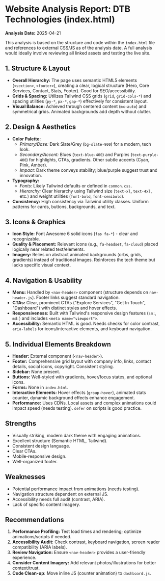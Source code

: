 # Website Analysis Report: DTB Technologies (index.html)

**Analysis Date:** 2025-04-21

This analysis is based on the structure and code within the `index.html` file and references to external CSS/JS as of the analysis date. A full analysis would ideally involve reviewing all linked assets and testing the live site.

## 1. Structure & Layout

*   **Overall Hierarchy:** The page uses semantic HTML5 elements (`<section>`, `<footer>`), creating a clear, logical structure (Hero, Core Services, Contact, Stats, Footer). Good for SEO/accessibility.
*   **Grids & Spacing:** Utilizes Tailwind CSS grids (`grid`, `grid-cols-*`) and spacing utilities (`py-*`, `px-*`, `gap-*`) effectively for consistent layout.
*   **Visual Balance:** Achieved through centered content (`mx-auto`) and symmetrical grids. Animated backgrounds add depth without clutter.

## 2. Design & Aesthetics

*   **Color Palette:**
    *   *Primary/Base:* Dark Slate/Grey (`bg-slate-900`) for a modern, tech look.
    *   *Secondary/Accent:* Blues (`text-blue-400`) and Purples (`text-purple-400`) for highlights, CTAs, gradients. Other subtle accents (Cyan, Pink, Amber).
    *   *Impact:* Dark theme conveys stability; blue/purple suggest trust and innovation.
*   **Typography:**
    *   *Fonts:* Likely Tailwind defaults or defined in `common.css`.
    *   *Hierarchy:* Clear hierarchy using Tailwind size (`text-xl`, `text-4xl`, etc.) and weight utilities (`font-bold`, `font-semibold`).
*   **Consistency:** High consistency via Tailwind utility classes. Uniform patterns for cards, buttons, backgrounds, and text.

## 3. Icons & Graphics

*   **Icon Style:** Font Awesome 6 solid icons (`fas fa-*`) - clear and recognizable.
*   **Quality & Placement:** Relevant icons (e.g., `fa-headset`, `fa-cloud`) placed logically near related text/elements.
*   **Imagery:** Relies on abstract animated backgrounds (orbs, grids, gradients) instead of traditional images. Reinforces the tech theme but lacks specific visual context.

## 4. Navigation & Usability

*   **Menu:** Handled by `<nav-header>` component (structure depends on `nav-header.js`). Footer links suggest standard navigation.
*   **CTAs:** Clear, prominent CTAs ("Explore Services", "Get In Touch", "Dashboard") with distinct styles and hover effects.
*   **Responsiveness:** Built with Tailwind's responsive design features (`sm:`, `md:`) and includes `<meta name="viewport">`.
*   **Accessibility:** Semantic HTML is good. Needs checks for color contrast, `aria-labels` for icons/interactive elements, and keyboard navigation.

## 5. Individual Elements Breakdown

*   **Header:** External component (`<nav-header>`).
*   **Footer:** Comprehensive grid layout with company info, links, contact details, social icons, copyright. Consistent styling.
*   **Sidebar:** None present.
*   **Buttons:** Well-styled with gradients, hover/focus states, and optional icons.
*   **Forms:** None in `index.html`.
*   **Interactive Elements:** Hover effects (`group-hover`), animated stats counter, dynamic background effects enhance engagement.
*   **Performance:** Uses CDNs. Local assets and complex animations could impact speed (needs testing). `defer` on scripts is good practice.

## Strengths

*   Visually striking, modern dark theme with engaging animations.
*   Excellent structure (Semantic HTML, Tailwind).
*   Consistent design language.
*   Clear CTAs.
*   Mobile-responsive design.
*   Well-organized footer.

## Weaknesses

*   Potential performance impact from animations (needs testing).
*   Navigation structure dependent on external JS.
*   Accessibility needs full audit (contrast, ARIA).
*   Lack of specific content imagery.

## Recommendations

1.  **Performance Profiling:** Test load times and rendering; optimize animations/scripts if needed.
2.  **Accessibility Audit:** Check contrast, keyboard navigation, screen reader compatibility (ARIA labels).
3.  **Review Navigation:** Ensure `<nav-header>` provides a user-friendly experience.
4.  **Consider Content Imagery:** Add relevant photos/illustrations for better context/trust.
5.  **Code Clean-up:** Move inline JS (counter animation) to `dashboard.js`.
